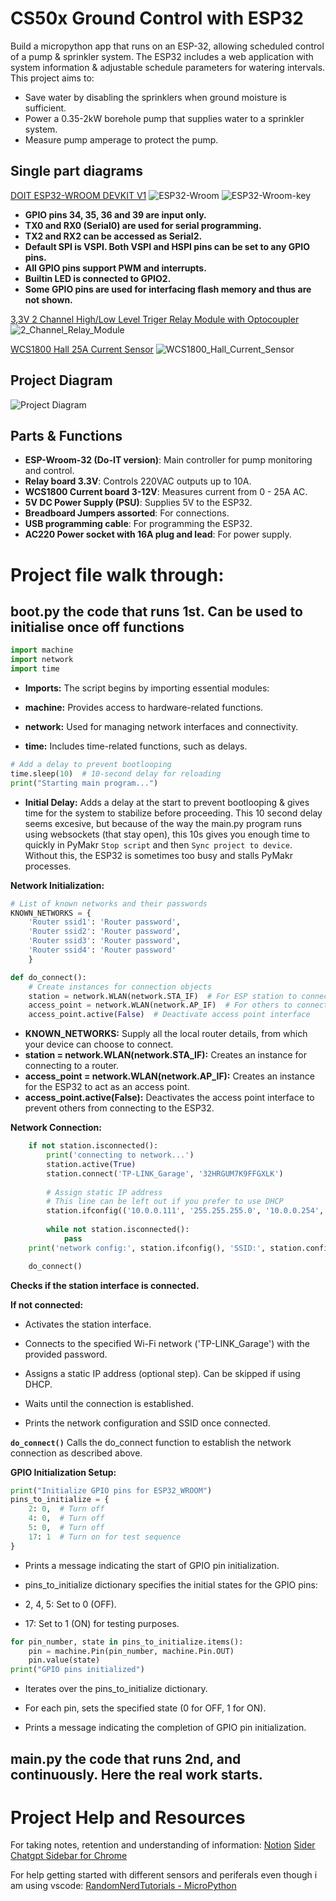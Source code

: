 # CS50x Ground Control with ESP32

Build a micropython app that runs on an ESP-32, allowing scheduled control of a pump & sprinkler system. The ESP32 includes a web application with system information & adjustable schedule parameters for watering intervals.   
This project aims to:  
- Save water by disabling the sprinklers when ground moisture is sufficient.  
- Power a 0.35-2kW borehole pump that supplies water to a sprinkler system.  
- Measure pump amperage to protect the pump.  

## Single part diagrams 
[DOIT ESP32-WROOM DEVKIT V1](https://www.circuitstate.com/pinouts/doit-esp32-devkit-v1-wifi-development-board-pinout-diagram-and-reference/#PNG)
![ESP32-Wroom](../images/doit_esp32_devkit1.png)
![ESP32-Wroom-key](../images/doit_esp32_devkit1_key.png)
- **GPIO pins 34, 35, 36 and 39 are input only.**
- **TX0 and RX0 (Serial0) are used for serial programming.**
- **TX2 and RX2 can be accessed as Serial2.**
- **Default SPI is VSPI. Both VSPI and HSPI pins can be set to any GPIO pins.**
- **All GPIO pins support PWM and interrupts.**
- **Builtin LED is connected to GPIO2.**
- **Some GPIO pins are used for interfacing flash memory and thus are not shown.**

[3,3V 2 Channel High/Low Level Triger Relay Module with Optocoupler](https://www.communica.co.za/products/bdd-relay-board-2ch-3-3v?utm_source=www.communica.co.za&variant=47620050616620&sfdr_ptcid=31591_617_701056022&sfdr_hash=99be365224499160d9bb1f33df9e1613&gad_source=1&gclid=Cj0KCQiA4L67BhDUARIsADWrl7ESoeNl58OGLH5leLPfqXxXJ2_CKvnr-xlaqCA4ljWwufKBiJU78XAaAkmbEALw_wcB)
![2_Channel_Relay_Module](../images/2_channel_relay.jpg)

[WCS1800 Hall 25A Current Sensor](https://www.robotics.org.za/HW-671?search=wcs1800)
![WCS1800_Hall_Current_Sensor](../images/wcs1800_hall_current_sensor.jpg)

## Project Diagram 
![Project Diagram](../images/CS50x_Ground_control_IOT_diagram.jpg)  

## Parts & Functions  

- **ESP-Wroom-32 (Do-IT version)**: Main controller for pump monitoring and control.  
- **Relay board 3.3V**: Controls 220VAC outputs up to 10A.  
- **WCS1800 Current board 3-12V**: Measures current from 0 - 25A AC.  
- **5V DC Power Supply (PSU)**: Supplies 5V to the ESP32.  
- **Breadboard Jumpers assorted**: For connections.  
- **USB programming cable**: For programming the ESP32.  
- **AC220 Power socket with 16A plug and lead**: For power supply.  
 

# Project file walk through:

## boot.py the code that runs 1st. Can be used to initialise once off functions

```py
import machine
import network
import time
```
- **Imports:** The script begins by importing essential modules:

- **machine:** Provides access to hardware-related functions.

- **network:** Used for managing network interfaces and connectivity.

- **time:** Includes time-related functions, such as delays.

```py
# Add a delay to prevent bootlooping
time.sleep(10)  # 10-second delay for reloading
print("Starting main program...")

```
- **Initial Delay:** Adds a delay at the start to prevent bootlooping & gives time for the system to stabilize before proceeding. This 10 second delay seems excesive, but because of the way the main.py program runs using websockets (that stay open), this 10s gives you enough time to quickly in PyMakr `Stop script` and then `Sync project to device`. Without this, the ESP32 is sometimes too busy and stalls PyMakr processes.

**Network Initialization:**
```py
# List of known networks and their passwords
KNOWN_NETWORKS = {
    'Router ssid1': 'Router password',
    'Router ssid2': 'Router password',
    'Router ssid3': 'Router password',
    'Router ssid4': 'Router password'
    }

def do_connect():  
    # Create instances for connection objects  
    station = network.WLAN(network.STA_IF)  # For ESP station to connect to a router   
    access_point = network.WLAN(network.AP_IF)  # For others to connect to the ESP Access Point  
    access_point.active(False)  # Deactivate access point interface

```
- **KNOWN_NETWORKS:** Supply all the local router details, from which your device can choose to connect.
- **station = network.WLAN(network.STA_IF):** Creates an instance for connecting to a router.
- **access_point = network.WLAN(network.AP_IF):** Creates an instance for the ESP32 to act as an access point.
- **access_point.active(False):** Deactivates the access point interface to prevent others from connecting to the ESP32.


**Network Connection:**
```py
    if not station.isconnected():  
        print('connecting to network...')  
        station.active(True)  
        station.connect('TP-LINK_Garage', '32HRGUM7K9FFGXLK')  
        
        # Assign static IP address
        # This line can be left out if you prefer to use DHCP 
        station.ifconfig(('10.0.0.111', '255.255.255.0', '10.0.0.254', '10.0.0.254'))  # (IP, Subnet mask, Gateway, DNS)
        
        while not station.isconnected():  
            pass  
    print('network config:', station.ifconfig(), 'SSID:', station.config('essid')) 

    do_connect()
```

**Checks if the station interface is connected.**

**If not connected:**

- Activates the station interface.

- Connects to the specified Wi-Fi network ('TP-LINK_Garage') with the provided password.

- Assigns a static IP address (optional step). Can be skipped if using DHCP.

- Waits until the connection is established.

- Prints the network configuration and SSID once connected.

**`do_connect()`** Calls the do_connect function to establish the network connection as described above.


**GPIO Initialization Setup:**
```py
print("Initialize GPIO pins for ESP32_WROOM")
pins_to_initialize = {
    2: 0,  # Turn off
    4: 0,  # Turn off
    5: 0,  # Turn off
    17: 1  # Turn on for test sequence
}
```
- Prints a message indicating the start of GPIO pin initialization.

- pins_to_initialize dictionary specifies the initial states for the GPIO pins:

- 2, 4, 5: Set to 0 (OFF).

- 17: Set to 1 (ON) for testing purposes.

```py
for pin_number, state in pins_to_initialize.items():
    pin = machine.Pin(pin_number, machine.Pin.OUT)
    pin.value(state)
print("GPIO pins initialized")
```
- Iterates over the pins_to_initialize dictionary.

- For each pin, sets the specified state (0 for OFF, 1 for ON).

- Prints a message indicating the completion of GPIO pin initialization.

## main.py the code that runs 2nd, and continuously. Here the real work starts.


# Project Help and Resources 

For taking notes, retention and understanding of information: 
[Notion](https://www.notion.com/)
[Sider Chatgpt Sidebar for Chrome](https://chromewebstore.google.com/detail/sider-chatgpt-sidebar-+-g/difoiogjjojoaoomphldepapgpbgkhkb)

For help getting started with different sensors and periferals even though i am using vscode:
[RandomNerdTutorials - MicroPython](https://randomnerdtutorials.com/projects-esp32-esp8266-micropython/)
